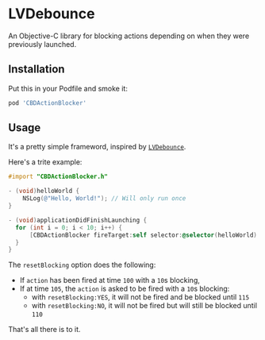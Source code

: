LVDebounce
==========

An Objective-C library for blocking actions depending on when they were previously launched.

## Installation

Put this in your Podfile and smoke it:

```ruby
pod 'CBDActionBlocker'
```

## Usage

It's a pretty simple frameword, inspired by [`LVDebounce`](https://github.com/layervault/LVDebounce).

Here's a trite example:

```Objective-C
#import "CBDActionBlocker.h"

- (void)helloWorld {
    NSLog(@"Hello, World!"); // Will only run once
}

- (void)applicationDidFinishLaunching {
  for (int i = 0; i < 10; i++) {
      [CBDActionBlocker fireTarget:self selector:@selector(helloWorld) blockFiresDuring:1.0 resetBlocking:NO];
  }
}
```

The `resetBlocking` option does the following:

 - If `action` has been fired at time `100` with a `10`s blocking,
 - If at time `105`, the `action` is asked to be fired with a `10`s blocking:
    - with `resetBlocking:YES`, it will not be fired and be blocked until `115`
    - with `resetBlocking:NO`, it will not be fired but will still be blocked until `110`


That's all there is to it.

